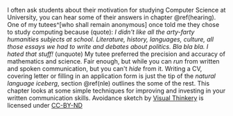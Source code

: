 I often ask students about their motivation for studying Computer Science at University, you can hear some of their answers in chapter \@ref(hearing). One of my tutees^[who shall remain anonymous] once told me they chose to study computing because (quote): *I didn't like all the arty-farty humanities subjects at school. Literature, history, languages, culture, all those essays we had to write and debates about politics. Bla bla bla. I hated that stuff!* (unquote) My tutee preferred the precision and accuracy of mathematics and science. Fair enough, but while you can *run* from written and spoken communication, but you can't *hide* from it. Writing a CV, covering letter or filling in an application form is just the tip of the *natural language iceberg*, section \@ref(nle) outlines the some of the rest. This chapter looks at some simple techniques for improving and investing in your written communication skills. Avoidance sketch by [Visual Thinkery](https://visualthinkery.com) is licensed under [CC-BY-ND](https://creativecommons.org/licenses/by-nd/4.0/)